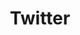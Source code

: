 ---
# This topic lives at
# https://digital.gov/topics/twitter

# Topic Title
title: "Twitter"

# description — keep it short and clear
# summary: ""

# Weight
weight: 1

# For more information on managing topics,
# see https://github.com/GSA/digitalgov.gov/wiki/topics
---